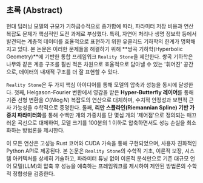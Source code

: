 ## 초록 (Abstract)

현대 딥러닝 모델의 규모가 기하급수적으로 증가함에 따라, 파라미터 저장 비용과 연산 복잡도 문제가 핵심적인 도전 과제로 부상했다. 특히, 자연어 처리나 생명 정보학 등에서 발견되는 계층적 데이터를 효율적으로 표현하기 위한 유클리드 기하학의 한계가 명확해지고 있다. 본 논문은 이러한 문제들을 해결하기 위해 **쌍곡 기하학(Hyperbolic Geometry)**에 기반한 통합 프레임워크 `Reality Stone`을 제안한다. 쌍곡 기하학은 나무와 같은 계층 구조를 훨씬 적은 차원으로 효율적으로 담아낼 수 있는 '휘어진' 공간으로, 데이터의 내재적 구조를 더 잘 표현할 수 있다.

`Reality Stone`은 두 가지 핵심 아이디어를 통해 모델의 압축과 성능을 동시에 달성한다. 첫째, Helgason-Fourier 변환에서 영감을 받은 **Hyper-Butterfly 레이어**를 통해 기존 선형 변환을 $O(N \log N)$ 복잡도의 연산으로 대체하며, 수치적 안정성과 보편적 근사 가능성을 수학적으로 증명한다. 둘째, **리만 스플라인(Riemannian Spline) 기반 가중치 파라미터화**를 통해 수백만 개의 가중치를 단 몇십 개의 '제어점'으로 정의되는 매끄러운 곡선으로 대체하여, 모델 크기를 100분의 1 이하로 압축하면서도 성능 손실을 최소화하는 방법론을 제시한다.

이 모든 연산은 고성능 Rust 코어와 CUDA 가속을 통해 구현되었으며, 사용자 친화적인 Python API로 제공된다. 본 논문은 `Reality Stone`의 수학적 기초, 이론적 보장, 시스템 아키텍처를 상세히 기술하고, 파라미터 튜닝 없이 이론적 분석만으로 기존 대규모 언어 모델(LLM)의 압축 후 성능을 예측하는 프레임워크를 제시하여 제안된 방법론의 수학적 정합성을 검증한다. 